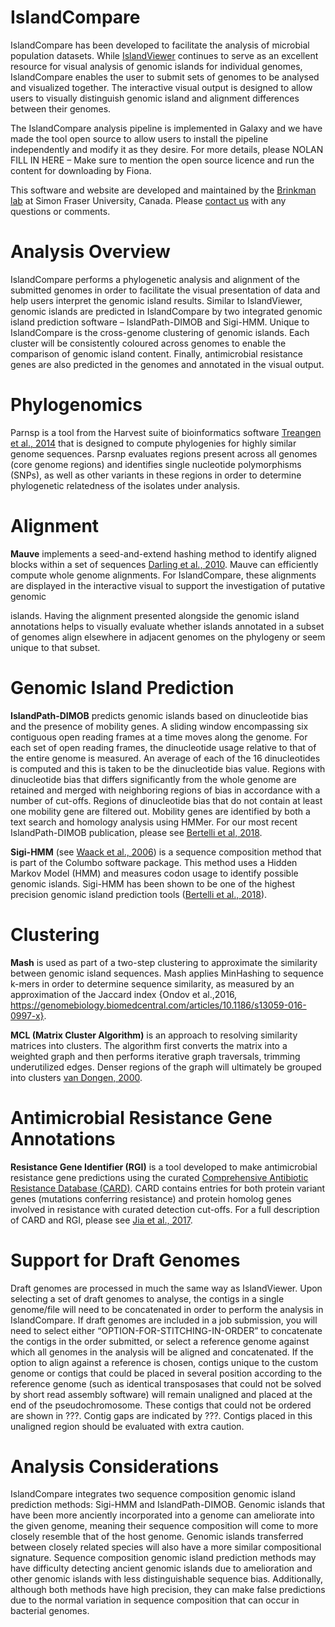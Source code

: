 # IslandCompare

IslandCompare has been developed to facilitate the analysis of microbial population datasets. While [IslandViewer](http://www.pathogenomics.sfu.ca/islandviewer/browse/) continues to serve as an excellent resource for visual analysis of genomic islands for individual genomes, IslandCompare enables the user to submit sets of genomes to be analysed and visualized together. The interactive visual output is designed to allow users to visually distinguish genomic island and alignment differences between their genomes.

The IslandCompare analysis pipeline is implemented in Galaxy and we have made the tool open source to allow users to install the pipeline independently and modify it as they desire. For more details, please NOLAN FILL IN HERE – Make sure to mention the open source licence and run the content for downloading by Fiona.

This software and website are developed and maintained by the [Brinkman lab](http://www.brinkman.mbb.sfu.ca) at Simon Fraser University, Canada. Please [contact us](/contact) with any questions or comments.

# Analysis Overview

IslandCompare performs a phylogenetic analysis and alignment of the submitted genomes in order to facilitate the visual presentation of data and help users interpret the genomic island results. Similar to IslandViewer, genomic islands are predicted in IslandCompare by two integrated genomic island prediction software – IslandPath-DIMOB and Sigi-HMM. Unique to IslandCompare is the cross-genome clustering of genomic islands. Each cluster will be consistently coloured across genomes to enable the comparison of genomic island content. Finally, antimicrobial resistance genes are also predicted in the genomes and annotated in the visual output.

# Phylogenomics

Parnsp is a tool from the Harvest suite of bioinformatics software [Treangen et al., 2014](https://genomebiology.biomedcentral.com/articles/10.1186/s13059-014-0524-x) that is designed to compute phylogenies for highly similar genome sequences. Parsnp evaluates regions present across all genomes (core genome regions) and identifies single nucleotide polymorphisms (SNPs), as well as other variants in these regions in order to determine phylogenetic relatedness of the isolates under analysis.

# Alignment

**Mauve** implements a seed-and-extend hashing method to identify aligned blocks within a set of sequences [Darling et al., 2010](https://journals.plos.org/plosone/article?id=10.1371/journal.pone.0011147). Mauve can efficiently compute whole genome alignments. For IslandCompare, these alignments are displayed in the interactive visual to support the investigation of putative genomic

islands. Having the alignment presented alongside the genomic island annotations helps to visually evaluate whether islands annotated in a subset of genomes align elsewhere in adjacent genomes on the phylogeny or seem unique to that subset.

# Genomic Island Prediction

**IslandPath-DIMOB** predicts genomic islands based on dinucleotide bias and the presence of mobility genes. A sliding window encompassing six contiguous open reading frames at a time moves along the genome. For each set of open reading frames, the dinucleotide usage relative to that of the entire genome is measured. An average of each of the 16 dinucleotides is computed and this is taken to be the dinucleotide bias value. Regions with dinucleotide bias that differs significantly from the whole genome are retained and merged with neighboring regions of bias in accordance with a number of cut-offs. Regions of dinucleotide bias that do not contain at least one mobility gene are filtered out. Mobility genes are identified by both a text search and homology analysis using HMMer. For our most recent IslandPath-DIMOB publication, please see [Bertelli et al, 2018](https://academic.oup.com/bioinformatics/article/34/13/2161/4904263).

**Sigi-HMM** (see [Waack et al., 2006](http://www.biomedcentral.com/1471-2105/7/142)) is a sequence composition method that is part of the Columbo software package. This method uses a Hidden Markov Model (HMM) and measures codon usage to identify possible genomic islands. Sigi-HMM has been shown to be one of the highest precision genomic island prediction tools ([Bertelli et al., 2018](https://academic.oup.com/bib/advance-article/doi/10.1093/bib/bby042/5032564)).

# Clustering

**Mash** is used as part of a two-step clustering to approximate the similarity between genomic island sequences. Mash applies MinHashing to sequence k-mers in order to determine sequence similarity, as measured by an approximation of the Jaccard index {Ondov et al.,2016, https://genomebiology.biomedcentral.com/articles/10.1186/s13059-016-0997-x}.

**MCL (Matrix Cluster Algorithm)** is an approach to resolving similarity matrices into clusters. The algorithm first converts the matrix into a weighted graph and then performs iterative graph traversals, trimming underutilized edges. Denser regions of the graph will ultimately be grouped into clusters [van Dongen, 2000](https://micans.org/mcl/index.html?sec_thesisetc).

# Antimicrobial Resistance Gene Annotations

**Resistance Gene Identifier (RGI)** is a tool developed to make antimicrobial resistance gene predictions using the curated [Comprehensive Antibiotic Resistance Database (CARD)](https://card.mcmaster.ca). CARD contains entries for both protein variant genes (mutations conferring resistance) and protein homolog genes involved in resistance with curated detection cut-offs. For a full description of CARD and RGI, please see [Jia et al., 2017](https://academic.oup.com/nar/article/45/D1/D566/2333912).

# Support for Draft Genomes

Draft genomes are processed in much the same way as IslandViewer. Upon selecting a set of draft genomes to analyse, the contigs in a single genome/file will need to be concatenated in order to perform the analysis in IslandCompare. If draft genomes are included in a job submission, you will need to select either “OPTION-FOR-STITCHING-IN-ORDER” to concatenate the contigs in the order submitted, or select a reference genome against which all genomes in the analysis will be aligned and concatenated. If the option to align against a reference is chosen, contigs unique to the custom genome or contigs that could be placed in several position according to the reference genome (such as identical transposases that could not be solved by short read assembly software) will remain unaligned and placed at the end of the pseudochromosome. These contigs that could not be ordered are shown in ???. Contig gaps are indicated by ???. Contigs placed in this unaligned region should be evaluated with extra caution.

# Analysis Considerations

IslandCompare integrates two sequence composition genomic island prediction methods: Sigi-HMM and IslandPath-DIMOB. Genomic islands that have been more anciently incorporated into a genome can ameliorate into the given genome, meaning their sequence composition will come to more closely resemble that of the host genome. Genomic islands transferred between closely related species will also have a more similar compositional signature. Sequence composition genomic island prediction methods may have difficulty detecting ancient genomic islands due to amelioration and other genomic islands with less distinguishable sequence bias. Additionally, although both methods have high precision, they can make false predictions due to the normal variation in sequence composition that can occur in bacterial genomes. 